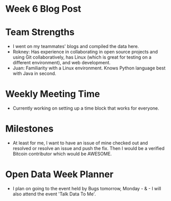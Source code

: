 # Week 6 Blog Post

# Team Strengths
- I went on my teammates' blogs and compiled the data here.
- Rokney: Has experience in collaborating in open source projects and using Git collaboratively, has Linux (which is great for testing on a different environment), and web development.
- Juan: Familiarity with a Linux environment. Knows Python language best with Java in second. 

# Weekly Meeting Time
- Currently working on setting up a time block that works for everyone.

# Milestones
- At least for me, I want to have an issue of mine checked out and resolved or resolve an issue and push the fix. Then I would be a verified Bitcoin contributor which would be AWESOME.

# Open Data Week Planner
- I plan on going to the event held by Bugs tomorrow, Monday - & - I will also attend the event 'Talk Data To Me'. 

